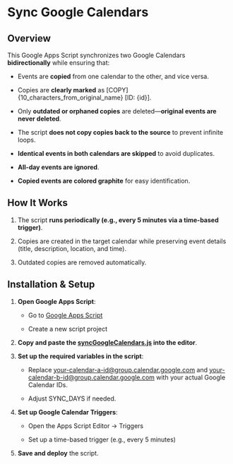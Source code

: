 Sync Google Calendars
=====================

Overview
--------

This Google Apps Script synchronizes two Google Calendars **bidirectionally** while ensuring that:

*   Events are **copied** from one calendar to the other, and vice versa.
    
*   Copies are **clearly marked** as \[COPY\] {10\_characters\_from\_original\_name} \[ID: {id}\].
    
*   Only **outdated or orphaned copies** are deleted—**original events are never deleted**.
    
*   The script **does not copy copies back to the source** to prevent infinite loops.
    
*   **Identical events in both calendars are skipped** to avoid duplicates.
    
*   **All-day events are ignored**.
    
*   **Copied events are colored graphite** for easy identification.
    

How It Works
------------

1.  The script **runs periodically (e.g., every 5 minutes via a time-based trigger)**.
    
2.  Copies are created in the target calendar while preserving event details (title, description, location, and time).
    
3.  Outdated copies are removed automatically.


Installation & Setup
--------------------

1.  **Open Google Apps Script**:
    
    *   Go to [Google Apps Script](https://script.google.com/)
        
    *   Create a new script project
        
2.  **Copy and paste the [syncGoogleCalendars.js](syncGoogleCalendars.js) into the editor**.
    
3.  **Set up the required variables in the script**:
    
    *   Replace your-calendar-a-id@group.calendar.google.com and your-calendar-b-id@group.calendar.google.com with your actual Google Calendar IDs.
        
    *   Adjust SYNC\_DAYS if needed.
        
4.  **Set up Google Calendar Triggers**:
    
    *   Open the Apps Script Editor → Triggers
        
    *   Set up a time-based trigger (e.g., every 5 minutes)
        
5.  **Save and deploy** the script.

